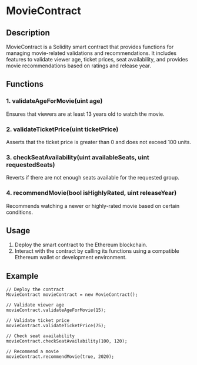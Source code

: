 # MovieContract

## Description
MovieContract is a Solidity smart contract that provides functions for managing movie-related validations and recommendations. It includes features to validate viewer age, ticket prices, seat availability, and provides movie recommendations based on ratings and release year.

## Functions

### 1. validateAgeForMovie(uint age)

Ensures that viewers are at least 13 years old to watch the movie.

### 2. validateTicketPrice(uint ticketPrice)

Asserts that the ticket price is greater than 0 and does not exceed 100 units.

### 3. checkSeatAvailability(uint availableSeats, uint requestedSeats)

Reverts if there are not enough seats available for the requested group.

### 4. recommendMovie(bool isHighlyRated, uint releaseYear)

Recommends watching a newer or highly-rated movie based on certain conditions.

## Usage

1. Deploy the smart contract to the Ethereum blockchain.
2. Interact with the contract by calling its functions using a compatible Ethereum wallet or development environment.

## Example

```solidity
// Deploy the contract
MovieContract movieContract = new MovieContract();

// Validate viewer age
movieContract.validateAgeForMovie(15);

// Validate ticket price
movieContract.validateTicketPrice(75);

// Check seat availability
movieContract.checkSeatAvailability(100, 120);

// Recommend a movie
movieContract.recommendMovie(true, 2020);
